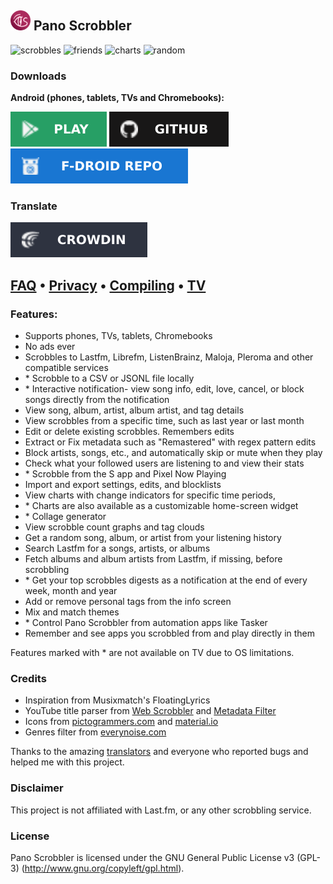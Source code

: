 ## <img src="composeApp/src/commonMain/composeResources/drawable/ic_launcher_with_bg.svg" alt="app icon" width="32"/> Pano Scrobbler

[play-store]: img/play-store.svg
[play-store-link]: https://play.google.com/store/apps/details?id=com.arn.scrobble
[github]: img/github.svg
[github-link]: https://github.com/kawaiiDango/pano-scrobbler/releases
[fdroid]: img/fdroid.svg
[fdroid-link]: https://kawaiidango.github.io/pano-scrobbler/fdroid/repo?fingerprint=9954ECAB27F9FCE8290AC75A33F3DFE9FE5F6F5B8E6F33AD7F98307AC4D487BA
[ko-fi]: img/ko-fi.svg
[ko-fi-link]: https://ko-fi.com/kawaiiDango
[crowdin]: img/crowdin.svg
[crowdin-link]: https://crowdin.com/project/pscrobbler

<img src="https://i.imgur.com/pgETfhc.png" alt="scrobbles" width="150"/> <img src="https://i.imgur.com/Q7yPi2z.png" alt="friends" width="150"/> <img src="https://i.imgur.com/MUhcyBw.png" alt="charts" width="150"/> <img src="https://i.imgur.com/aikbtGR.png" alt="random" width="150"/>

### Downloads

**Android (phones, tablets, TVs and Chromebooks):**

[![play-store][play-store]][play-store-link] [![github][github]][github-link] [![fdroid][fdroid]][fdroid-link]

### Translate

[![translate][crowdin]][crowdin-link]

## [FAQ](faq.md) • [Privacy](privacy-policy.md) • [Compiling](instructions.md) • [TV](tv.md)

### Features:

- Supports phones, TVs, tablets, Chromebooks
- No ads ever
- Scrobbles to Lastfm, Librefm, ListenBrainz, Maloja, Pleroma and other compatible services
- \* Scrobble to a CSV or JSONL file locally
- \* Interactive notification- view song info, edit, love, cancel, or block songs directly from the
  notification
- View song, album, artist, album artist, and tag details
- View scrobbles from a specific time, such as last year or last month
- Edit or delete existing scrobbles. Remembers edits
- Extract or Fix metadata such as "Remastered" with regex pattern edits
- Block artists, songs, etc., and automatically skip or mute when they play
- Check what your followed users are listening to and view their stats
- \* Scrobble from the S app and Pixel Now Playing
- Import and export settings, edits, and blocklists
- View charts with change indicators for specific time periods,
- \* Charts are also available as a customizable home-screen widget
- \* Collage generator
- View scrobble count graphs and tag clouds
- Get a random song, album, or artist from your listening history
- Search Lastfm for a songs, artists, or albums
- Fetch albums and album artists from Lastfm, if missing, before scrobbling
- \* Get your top scrobbles digests as a notification at the end of every week, month and year
- Add or remove personal tags from the info screen
- Mix and match themes
- \* Control Pano Scrobbler from automation apps like Tasker
- Remember and see apps you scrobbled from and play directly in them

Features marked with \* are not available on TV due to OS limitations.

### Credits

- Inspiration from Musixmatch's FloatingLyrics
- YouTube title parser from [Web Scrobbler](https://github.com/web-scrobbler/web-scrobbler) and [Metadata Filter](https://github.com/web-scrobbler/metadata-filter)
- Icons from [pictogrammers.com](https://pictogrammers.com) and [material.io](https://material.io)
- Genres filter from [everynoise.com](https://everynoise.com)

Thanks to the amazing [translators](composeApp/src/commonMain/composeResources/files/crowdin_members.txt) and everyone who
reported bugs and helped me with this project.

### Disclaimer

This project is not affiliated with Last.fm, or any other scrobbling service.

### License

Pano Scrobbler is licensed under the GNU General Public License v3 (GPL-3) (http://www.gnu.org/copyleft/gpl.html).
